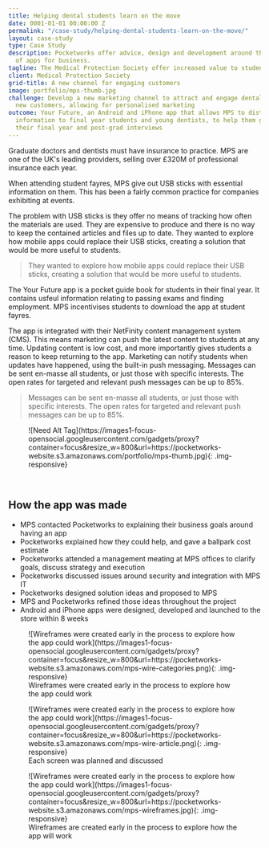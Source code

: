 ```yaml
---
title: Helping dental students learn on the move
date: 0001-01-01 00:00:00 Z
permalink: "/case-study/helping-dental-students-learn-on-the-move/"
layout: case-study
type: Case Study
description: Pocketworks offer advice, design and development around the implementation
  of apps for business.
tagline: The Medical Protection Society offer increased value to students
client: Medical Protection Society
grid-title: A new channel for engaging customers
image: portfolio/mps-thumb.jpg
challenge: Develop a new marketing channel to attract and engage dental students as
  new customers, allowing for personalised marketing
outcome: Your Future, an Android and iPhone app that allows MPS to distribute valuable
  information to final year students and young dentists, to help them get through
  their final year and post-grad interviews
---
```


Graduate doctors and dentists must have insurance to practice. MPS are one of the UK's leading providers, selling over £320M of professional insurance each year.

When attending student fayres, MPS give out USB sticks with essential information on them. This has been a fairly common practice for companies exhibiting at events.

The problem with USB sticks is they offer no means of tracking how often the materials are used. They are expensive to produce and there is no way to keep the contained articles and files up to date.  They wanted to explore how mobile apps could replace their USB sticks, creating a solution that would be more useful to students.

> They wanted to explore how mobile apps could replace their USB sticks, creating a solution that would be more useful to students.

The Your Future app is a pocket guide book for students in their final year. It contains usfeul information relating to passing exams and finding employment.  MPS incentivises students to download the app at student fayres.

The app is integrated with their NetFinity content management system (CMS).  This means marketing can push the latest content to students at any time. Updating content is low cost, and more importantly gives students a reason to keep returning to the app.  Marketing can notify students when updates have happened, using the built-in push messaging. Messages can be sent en-masse all students, or just those with specific interests.  The open rates for targeted and relevant push messages can be up to 85%.

> Messages can be sent en-masse all students, or just those with specific interests.
The open rates for targeted and relevant push messages can be up to 85%.

<figure markdown="1">
![Need Alt Tag](https://images1-focus-opensocial.googleusercontent.com/gadgets/proxy?container=focus&resize_w=800&url=https://pocketworks-website.s3.amazonaws.com/portfolio/mps-thumb.jpg){: .img-responsive}
</figure>

<br/>

## How the app was made

- MPS contacted Pocketworks to explaining their business goals around having an app
- Pocketworks explained how they could help, and gave a ballpark cost estimate
- Pocketworks attended a management meating at MPS offices to clarify goals, discuss strategy and execution
- Pocketworks discussed issues around security and integration with MPS IT
- Pocketworks designed solution ideas and proposed to MPS
- MPS and Pocketworks refined those ideas throughout the project
- Android and iPhone apps were designed, developed and launched to the store within 8 weeks

<figure markdown="1">
![Wireframes were created early in the process to explore how the app could work](https://images1-focus-opensocial.googleusercontent.com/gadgets/proxy?container=focus&resize_w=800&url=https://pocketworks-website.s3.amazonaws.com/mps-wire-categories.png){: .img-responsive}
<figcaption>
  Wireframes were created early in the process to explore how the app could work
</figcaption>
</figure>

<figure markdown="1">
![Wireframes were created early in the process to explore how the app could work](https://images1-focus-opensocial.googleusercontent.com/gadgets/proxy?container=focus&resize_w=800&url=https://pocketworks-website.s3.amazonaws.com/mps-wire-article.png){: .img-responsive}
<figcaption>Each screen was planned and discussed</figcaption>
</figure>

<figure markdown="1">
![Wireframes were created early in the process to explore how the app could work](https://images1-focus-opensocial.googleusercontent.com/gadgets/proxy?container=focus&resize_w=800&url=https://pocketworks-website.s3.amazonaws.com/mps-wireframes.jpg){: .img-responsive}
<figcaption>
  Wireframes are created early in the process to explore how the app will work
</figcaption>
</figure>
